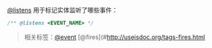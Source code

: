 [@listens](http://usejsdoc.org/tags-listens.html) 用于标记实体监听了哪些事件：

```js
/** @listens <EVENT_NAME> */
```

> 相关标签：[@event](http://usejsdoc.org/tags-event.html) [@fires](#http://usejsdoc.org/tags-fires.html
